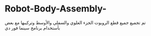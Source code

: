 # Robot-Body-Assembly-

تم تجميع جميع قطع الروبوت الجزء العلوي والسفلي والأوسط وتركيبها مع بعض بأستخدام برنامج سينما فور دي 
